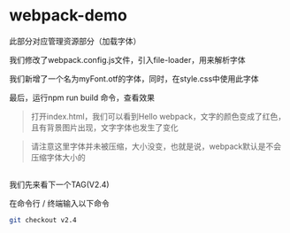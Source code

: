 # webpack-demo

此部分对应管理资源部分（加载字体）

我们修改了webpack.config.js文件，引入file-loader，用来解析字体

我们新增了一个名为myFont.otf的字体，同时，在style.css中使用此字体

最后，运行npm run build 命令，查看效果

> 打开index.html，我们可以看到Hello webpack，文字的颜色变成了红色，且有背景图片出现，文字字体也发生了变化

> 请注意这里字体并未被压缩，大小没变，也就是说，webpack默认是不会压缩字体大小的

## 

我们先来看下一个TAG(V2.4)

在命令行 / 终端输入以下命令

```bash
git checkout v2.4
```





